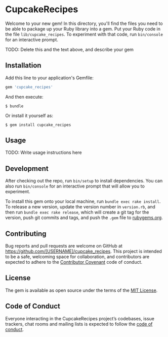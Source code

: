 # CupcakeRecipes

Welcome to your new gem! In this directory, you'll find the files you need to be able to package up your Ruby library into a gem. Put your Ruby code in the file `lib/cupcake_recipes`. To experiment with that code, run `bin/console` for an interactive prompt.

TODO: Delete this and the text above, and describe your gem

## Installation

Add this line to your application's Gemfile:

```ruby
gem 'cupcake_recipes'
```

And then execute:

    $ bundle

Or install it yourself as:

    $ gem install cupcake_recipes

## Usage

TODO: Write usage instructions here

## Development

After checking out the repo, run `bin/setup` to install dependencies. You can also run `bin/console` for an interactive prompt that will allow you to experiment.

To install this gem onto your local machine, run `bundle exec rake install`. To release a new version, update the version number in `version.rb`, and then run `bundle exec rake release`, which will create a git tag for the version, push git commits and tags, and push the `.gem` file to [rubygems.org](https://rubygems.org).

## Contributing

Bug reports and pull requests are welcome on GitHub at https://github.com/[USERNAME]/cupcake_recipes. This project is intended to be a safe, welcoming space for collaboration, and contributors are expected to adhere to the [Contributor Covenant](http://contributor-covenant.org) code of conduct.

## License

The gem is available as open source under the terms of the [MIT License](https://opensource.org/licenses/MIT).

## Code of Conduct

Everyone interacting in the CupcakeRecipes project’s codebases, issue trackers, chat rooms and mailing lists is expected to follow the [code of conduct](https://github.com/[USERNAME]/cupcake_recipes/blob/master/CODE_OF_CONDUCT.md).
